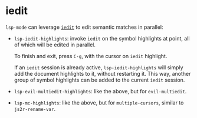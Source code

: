# iedit

`lsp-mode` can leverage [`iedit`](https://github.com/victorhge/iedit) to edit
semantic matches in parallel:

- `lsp-iedit-highlights`: invoke `iedit` on the symbol highlights at point, all
  of which will be edited in parallel.

  To finish and exit, press `C-g`, with the cursor on `iedit` highlight.

  If an `iedit` session is already active, `lsp-iedit-highlights` will simply
  add the document highlights to it, without restarting it. This way, another
  group of symbol highlights can be added to the current `iedit` session.
- `lsp-evil-multiedit-highlights`: like the above, but for `evil-multiedit`.
- `lsp-mc-highlights`: like the above, but for `multiple-cursors`, similar to
  `js2r-rename-var`.
